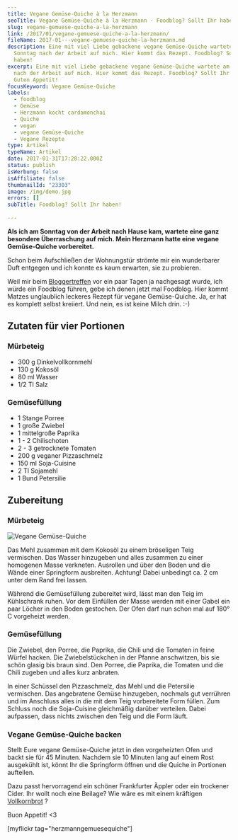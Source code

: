 ```yaml
---
title: Vegane Gemüse-Quiche à la Herzmann
seoTitle: Vegane Gemüse-Quiche à la Herzmann - Foodblog? Sollt Ihr haben!
slug: vegane-gemuese-quiche-a-la-herzmann
link: /2017/01/vegane-gemuese-quiche-a-la-herzmann/
fileName: 2017-01---vegane-gemuese-quiche-la-herzmann.md
description: Eine mit viel Liebe gebackene vegane Gemüse-Quiche wartete am
  Sonntag nach der Arbeit auf mich. Hier kommt das Rezept. Foodblog? Sollt Ihr
  haben!
excerpt: Eine mit viel Liebe gebackene vegane Gemüse-Quiche wartete am Sonntag
  nach der Arbeit auf mich. Hier kommt das Rezept. Foodblog? Sollt Ihr haben!
  Guten Appetit!
focusKeyword: Vegane Gemüse-Quiche
labels:
  - foodblog
  - Gemüse
  - Herzmann kocht cardamonchai
  - Quiche
  - vegan
  - vegane Gemüse-Quiche
  - Vegane Rezepte
type: Artikel
typeName: Artikel
date: 2017-01-31T17:28:22.000Z
status: publish
isWerbung: false
isAffiliate: false
thumbnailId: "23303"
image: /img/demo.jpg
errors: []
subTitle: Foodblog? Sollt Ihr haben!
  
---
```


**Als ich am Sonntag von der Arbeit nach Hause kam, wartete eine ganz besondere
Überraschung auf mich. Mein Herzmann hatte eine vegane Gemüse-Quiche
vorbereitet.**

Schon beim Aufschließen der Wohnungstür strömte mir ein wunderbarer Duft
entgegen und ich konnte es kaum erwarten, sie zu probieren.

Weil mir beim
[Bloggertreffen](/2017/01/hamburger-bloggertreffen-2017-klappe-die-erste/) vor
ein paar Tagen ja nachgesagt wurde, ich würde ein Foodblog führen, gebe ich
denen jetzt mal Foodblog. Hier kommt Matzes unglaublich leckeres Rezept für
vegane Gemüse-Quiche. Ja, er hat es komplett selbst kreiiert. Und nein, es ist
keine Milch drin. :-)

## Zutaten für vier Portionen

### Mürbeteig

- 300 g Dinkelvollkornmehl
- 130 g Kokosöl
- 80 ml Wasser
- 1/2 Tl Salz

### Gemüsefüllung

- 1 Stange Porree
- 1 große Zwiebel
- 1 mittelgroße Paprika
- 1 - 2 Chilischoten
- 2 - 3 getrocknete Tomaten
- 200 g veganer Pizzaschmelz
- 150 ml Soja-Cuisine
- 2 Tl Sojamehl
- 1 Bund Petersilie

## Zubereitung

### Mürbeteig

![Vegane Gemüse-Quiche](http://cardamonchai.com/wp-content/uploads/2017/01/32251663760_6f2db50b5c_k-640x853.jpg)

Das Mehl zusammen mit dem Kokosöl zu einem bröseligen Teig vermischen. Das
Wasser hinzugeben und alles zusammen zu einer homogenen Masse verkneten.
Ausrollen und über den Boden und die Wände einer Springform ausbreiten. Achtung!
Dabei unbedingt ca. 2 cm unter dem Rand frei lassen.

Während die Gemüsefüllung zubereitet wird, lässt man den Teig im Kühlschrank
ruhen. Vor dem Einfüllen der Masse werden mit einer Gabel ein paar Löcher in den
Boden gestochen. Der Ofen darf nun schon mal auf 180° C vorgeheizt werden.

### Gemüsefüllung

Die Zwiebel, den Porree, die Paprika, die Chili und die Tomaten in feine Würfel
hacken. Die Zwiebelstückchen in der Pfanne anschwitzen, bis sie schön glasig bis
braun sind. Den Porree, die Paprika, die Tomaten und die Chili zugeben und alles
kurz anbraten.

In einer Schüssel den Pizzaschmelz, das Mehl und die Petersilie vermischen. Das
angebratene Gemüse hinzugeben, nochmals gut verrühren und im Anschluss alles in
die mit dem Teig vorbereitete Form füllen. Zum Schluss noch die Soja-Cuisine
gleichmäßig darüber verteilen. Dabei aufpassen, dass nichts zwischen den Teig
und die Form läuft.

### Vegane Gemüse-Quiche backen

Stellt Eure vegane Gemüse-Quiche jetzt in den vorgeheizten Ofen und backt sie
für 45 Minuten. Nachdem sie 10 Minuten lang auf einem Rost ausgekühlt ist, könnt
Ihr die Springform öffnen und die Quiche in Portionen aufteilen.

Dazu passt hervorragend ein schöner Frankfurter Äppler oder ein trockener Cider.
Ihr wollt noch eine Beilage? Wie wäre es mit einem kräftigen
[Vollkornbrot](/2015/09/jeder-kanns-brot-veganes-vollkornbrot-rezept/) ?

Buon Appetit! &lt;3

[myflickr tag="herzmanngemuesequiche"]

&nbsp;

  